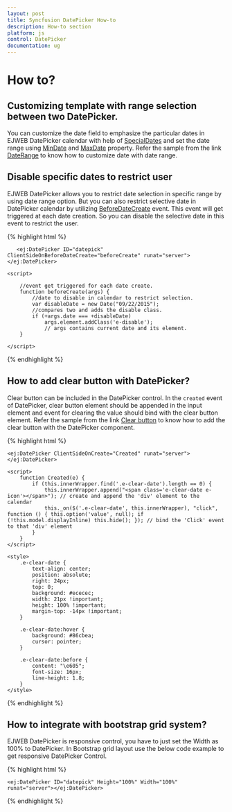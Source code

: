 ```yaml
---
layout: post
title: Syncfusion DatePicker How-to
description: How-to section
platform: js
control: DatePicker
documentation: ug
---
```

# How to?

## Customizing template with range selection between two DatePicker. 

You can customize the date field to emphasize the particular dates in EJWEB DatePicker calendar with help of [SpecialDates](http://help.syncfusion.com/js/api/ejdatepicker#members:specialdates) and set the date range using [MinDate](http://help.syncfusion.com/js/api/ejdatepicker#members:mindate) and [MaxDate](http://help.syncfusion.com/js/api/ejdatepicker#members:maxdate) property. Refer the sample from the link [DateRange](http://asp.syncfusion.com/demos/web/datepicker/date-range.aspx) to know how to customize date with date range.

## Disable specific dates to restrict user

EJWEB DatePicker allows you to restrict date selection in specific range by using date range option. But you can also restrict selective date in DatePicker calendar by utilizing [BeforeDateCreate](http://help.syncfusion.com/js/api/ejdatepicker#events:beforedatecreate) event. This event will get triggered at each date creation. So you can disable the selective date in this event to restrict the user.

{% highlight html %}

       <ej:DatePicker ID="datepick" ClientSideOnBeforeDateCreate="beforeCreate" runat="server"></ej:DatePicker>

    <script>   

        //event get triggered for each date create.
        function beforeCreate(args) {
            //date to disable in calendar to restrict selection.
            var disableDate = new Date("09/22/2015"); 
            //compares two and adds the disable class.
            if (+args.date === +disableDate)                
                args.element.addClass('e-disable');  
                // args contains current date and its element.          
        }
         
    </script>



{% endhighlight %}

## How to add clear button with DatePicker?

Clear button can be included in the DatePicker control. In the `created` event of DatePicker, clear button element should be appended in the input element and event for clearing the value should bind with the clear button element. Refer the sample from the link [Clear button](http://jsplayground.syncfusion.com/mmdn4d0q) to know how to add the clear button with the DatePicker component.

{% highlight html %}

    <ej:DatePicker ClientSideOnCreate="Created" runat="server"></ej:DatePicker>

    <script>
        function Created(e) {
            if (this.innerWrapper.find('.e-clear-date').length == 0) {
                this.innerWrapper.append("<span class='e-clear-date e-icon'></span>"); // create and append the 'div' element to the calendar
                this._on($('.e-clear-date', this.innerWrapper), "click", function () { this.option('value', null); if (!this.model.displayInline) this.hide(); }); // bind the 'Click' event to that 'div' element
            }
        }
    </script>

    <style>
        .e-clear-date {
            text-align: center;
            position: absolute;
            right: 24px;
            top: 0;
            background: #ececec;
            width: 21px !important;
            height: 100% !important;
            margin-top: -14px !important;
        }

        .e-clear-date:hover {
            background: #86cbea;
            cursor: pointer;
        }

        .e-clear-date:before {
            content: "\e605";
            font-size: 16px;
            line-height: 1.8;
        }
    </style>

{% endhighlight %}

## How to integrate with bootstrap grid system? 

EJWEB DatePicker is responsive control, you have to just set the Width as 100% to DatePicker. In Bootstrap grid layout use the below code example to get responsive DatePicker Control. 

{% highlight html %}

    <ej:DatePicker ID="datepick" Height="100%" Width="100%" runat="server"></ej:DatePicker>

{% endhighlight %}


